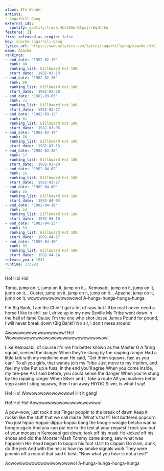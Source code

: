 ```yaml
---
album: 8th Wonder
artists:
- Sugarhill Gang
external_ids:
  spotify: spotify:track:4UCkX8nrBlpxjrrEqtb46a
features: []
first_released_as_single: false
key: apache-sugarhill-gang
lyrics_url: https://www.azlyrics.com/lyrics/sugarhillgang/apache.html
name: Apache
rankings:
- end_date: '1982-02-19'
  rank: 88
  ranking_list: Billboard Hot 100
  start_date: '1982-02-13'
- end_date: '1982-02-26'
  rank: 80
  ranking_list: Billboard Hot 100
  start_date: '1982-02-20'
- end_date: '1982-03-05'
  rank: 71
  ranking_list: Billboard Hot 100
  start_date: '1982-02-27'
- end_date: '1982-03-12'
  rank: 61
  ranking_list: Billboard Hot 100
  start_date: '1982-03-06'
- end_date: '1982-03-19'
  rank: 58
  ranking_list: Billboard Hot 100
  start_date: '1982-03-13'
- end_date: '1982-03-26'
  rank: 57
  ranking_list: Billboard Hot 100
  start_date: '1982-03-20'
- end_date: '1982-04-02'
  rank: 56
  ranking_list: Billboard Hot 100
  start_date: '1982-03-27'
- end_date: '1982-04-09'
  rank: 55
  ranking_list: Billboard Hot 100
  start_date: '1982-04-03'
- end_date: '1982-04-16'
  rank: 53
  ranking_list: Billboard Hot 100
  start_date: '1982-04-10'
- end_date: '1982-04-23'
  rank: 53
  ranking_list: Billboard Hot 100
  start_date: '1982-04-17'
- end_date: '1982-04-30'
  rank: 95
  ranking_list: Billboard Hot 100
  start_date: '1982-04-24'
release_year: 1981
runtime: 373293
---
```

Ho! Ho! Ho!


Tonto, jump on it, jump on it, jump on it...
Kemosabi, jump on it, jump on it, jump on it...
Custer, jump on it, jump on it, jump on it...
Apache, jump on it, jump on it, wowowowowowowowowo!
A-hunga-hunga-hunga-hunga


I'm Big Bank, I am the Chief
I got a lot of raps but I'll be real
I never need a horse I like to chill
so I, drive up in my new Seville
My Tribe went down in the hall of fame
Cause I'm the one who shot Jesse James
Pound for pound, I will never break down
(Big Bank!) No sir, I don't mess around

Awowowowowowowowowow! Ho!
Wowowowowowwowowowowowowowowowowow!




Like Kemosabi, of course it's me
I'm better known as the Master G
A firing squad, sensed the danger
When they're stung by the rapping ranger
Had a little talk with my medicine man
He said, "Get them squaws, fast as you can"
To all you girls, that wanna join my Tribe
Just move to my rhythm, and feel my vibe
Put up a fuss, in the end you'll agree
When you come inside, my tee-pee
As I said before, you could sense the danger
When you're stung by the rapping ranger
When Silver and I, take a route
All you suckers better step aside
I sting squaws, then I run away
HIYOO Silver, is what I say!

Ho! Ho! Wowowowowowowowow!
Hit it gang!

Ho! Ho! Ho! Aowowowowowowowowowowowo!

A pow-wow, just rock it out
Finger poppin to the break of dawn
Keep it rockin like the stuff that we call maize
(What's that?) Hot buttered popcorn
You just hippa-hoppa-dippa-boppa bang the boogie
woogie betcha wanna boogie again
And you can put me to the test at your request
I rock you out of your mocassin
Kemosabi got down, took off his mask
He kicked off his shoes and did the Monster Mash
Tommy came along, saw what was happenin
His head began to boppin his foot start to clappin
Go slam, dunk, do the jerk
And with the mic is how my smoke signals work
They were jammin off a record that said it best:
"Now what you hear is not a test!"

Aowowowowowowowowowowowo!
A-hunga-hunga-hunga-hunga
